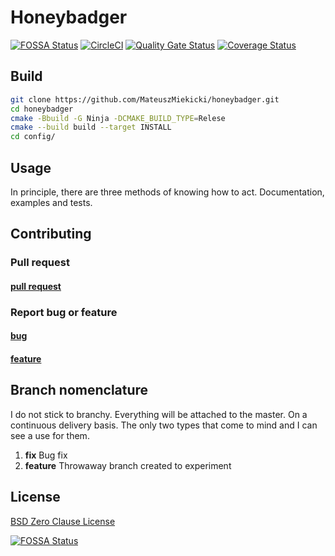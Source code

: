 # Honeybadger

[![FOSSA Status](https://app.fossa.com/api/projects/git%2Bgithub.com%2FMateuszMiekicki%2Focr.svg?type=shield)](https://app.fossa.com/projects/git%2Bgithub.com%2FMateuszMiekicki%2Focr?ref=badge_shield)
[![CircleCI](https://circleci.com/gh/MateuszMiekicki/honeybadger/tree/master.svg?style=svg)](https://circleci.com/gh/MateuszMiekicki/honeybadger/tree/master)
[![Quality Gate Status](https://sonarcloud.io/api/project_badges/measure?project=MateuszMiekicki_honeybadger&metric=alert_status)](https://sonarcloud.io/summary/new_code?id=MateuszMiekicki_honeybadger)
[![Coverage Status](https://coveralls.io/repos/github/MateuszMiekicki/honeybadger/badge.svg?branch=master)](https://coveralls.io/github/MateuszMiekicki/honeybadger?branch=master)

## Build

```bash
git clone https://github.com/MateuszMiekicki/honeybadger.git
cd honeybadger
cmake -Bbuild -G Ninja -DCMAKE_BUILD_TYPE=Relese 
cmake --build build --target INSTALL
cd config/
```

## Usage

In principle, there are three methods of knowing how to act. Documentation, examples and tests.

## Contributing

### Pull request

#### [pull request](docs/contributing_template/pull_request.md)

### Report bug or feature

#### [bug](docs/contributing_template/bug.md)

#### [feature](docs/contributing_template/feature.md)

## Branch nomenclature

I do not stick to branchy. Everything will be attached to the master. On a continuous delivery basis. The only two types
that come to mind and I can see a use for them.

1. **fix** Bug fix
2. **feature** Throwaway branch created to experiment

## License

[BSD Zero Clause License](https://choosealicense.com/licenses/0bsd/)

[![FOSSA Status](https://app.fossa.com/api/projects/git%2Bgithub.com%2FMateuszMiekicki%2Focr.svg?type=large)](https://app.fossa.com/projects/git%2Bgithub.com%2FMateuszMiekicki%2Focr?ref=badge_large)
